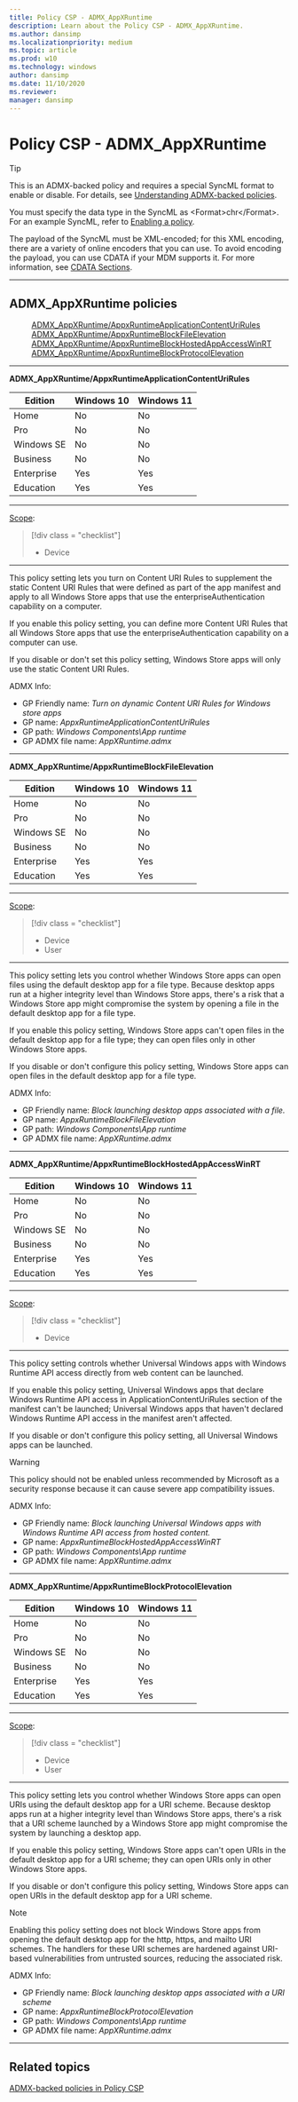 ```yaml
---
title: Policy CSP - ADMX_AppXRuntime
description: Learn about the Policy CSP - ADMX_AppXRuntime.
ms.author: dansimp
ms.localizationpriority: medium
ms.topic: article
ms.prod: w10
ms.technology: windows
author: dansimp
ms.date: 11/10/2020
ms.reviewer: 
manager: dansimp
---
```


# Policy CSP - ADMX_AppXRuntime

> [!TIP]
> This is an ADMX-backed policy and requires a special SyncML format to enable or disable. For details, see [Understanding ADMX-backed policies](./understanding-admx-backed-policies.md).
> 
> You must specify the data type in the SyncML as &lt;Format&gt;chr&lt;/Format&gt;. For an example SyncML, refer to [Enabling a policy](./understanding-admx-backed-policies.md#enabling-a-policy).
> 
> The payload of the SyncML must be XML-encoded; for this XML encoding, there are a variety of online encoders that you can use. To avoid encoding the payload, you can use CDATA if your MDM supports it. For more information, see [CDATA Sections](http://www.w3.org/TR/REC-xml/#sec-cdata-sect).

<hr/>

<!--Policies-->
## ADMX_AppXRuntime policies  

<dl>
  <dd>
    <a href="#admx-appxruntime-appxruntimeapplicationcontenturirules">ADMX_AppXRuntime/AppxRuntimeApplicationContentUriRules</a>
  </dd>
  <dd>
    <a href="#admx-appxruntime-appxruntimeblockfileelevation">ADMX_AppXRuntime/AppxRuntimeBlockFileElevation</a>
  </dd>
  <dd>
    <a href="#admx-appxruntime-appxruntimeblockhostedappaccesswinrt">ADMX_AppXRuntime/AppxRuntimeBlockHostedAppAccessWinRT</a>
  </dd>
  <dd>
    <a href="#admx-appxruntime-appxruntimeblockprotocolelevation">ADMX_AppXRuntime/AppxRuntimeBlockProtocolElevation</a>
  </dd>
</dl>


<hr/>

<!--Policy-->
<a href="" id="admx-appxruntime-appxruntimeapplicationcontenturirules"></a>**ADMX_AppXRuntime/AppxRuntimeApplicationContentUriRules**  

<!--SupportedSKUs-->

|Edition|Windows 10|Windows 11|
|--- |--- |--- |
|Home|No|No|
|Pro|No|No|
|Windows SE|No|No|
|Business|No|No|
|Enterprise|Yes|Yes|
|Education|Yes|Yes|

<!--/SupportedSKUs-->
<hr/>

<!--Scope-->
[Scope](./policy-configuration-service-provider.md#policy-scope):

> [!div class = "checklist"]
> * Device

<hr/>

<!--/Scope-->
<!--Description-->
This policy setting lets you turn on Content URI Rules to supplement the static Content URI Rules that were defined as part of the app manifest and apply to all Windows Store apps that use the enterpriseAuthentication capability on a computer.

If you enable this policy setting, you can define more Content URI Rules that all Windows Store apps that use the enterpriseAuthentication capability on a computer can use.

If you disable or don't set this policy setting, Windows Store apps will only use the static Content URI Rules.

<!--/Description-->


<!--ADMXBacked-->
ADMX Info:  
-   GP Friendly name: *Turn on dynamic Content URI Rules for Windows store apps*
-   GP name: *AppxRuntimeApplicationContentUriRules*
-   GP path: *Windows Components\App runtime*
-   GP ADMX file name: *AppXRuntime.admx*

<!--/ADMXBacked-->
<!--/Policy-->
<hr/>

<!--Policy-->
<a href="" id="admx-appxruntime-appxruntimeblockfileelevation"></a>**ADMX_AppXRuntime/AppxRuntimeBlockFileElevation**  

<!--SupportedSKUs-->

|Edition|Windows 10|Windows 11|
|--- |--- |--- |
|Home|No|No|
|Pro|No|No|
|Windows SE|No|No|
|Business|No|No|
|Enterprise|Yes|Yes|
|Education|Yes|Yes|

<!--/SupportedSKUs-->
<hr/>

<!--Scope-->
[Scope](./policy-configuration-service-provider.md#policy-scope):

> [!div class = "checklist"]
> * Device
> * User

<hr/>

<!--/Scope-->
<!--Description-->
This policy setting lets you control whether Windows Store apps can open files using the default desktop app for a file type. Because desktop apps run at a higher integrity level than Windows Store apps, there's a risk that a Windows Store app might compromise the system by opening a file in the default desktop app for a file type.

If you enable this policy setting, Windows Store apps can't open files in the default desktop app for a file type; they can open files only in other Windows Store apps.

If you disable or don't configure this policy setting, Windows Store apps can open files in the default desktop app for a file type.

<!--/Description-->

<!--ADMXBacked-->
ADMX Info:  
-   GP Friendly name: *Block launching desktop apps associated with a file.*
-   GP name: *AppxRuntimeBlockFileElevation*
-   GP path: *Windows Components\App runtime*
-   GP ADMX file name: *AppXRuntime.admx*

<!--/ADMXBacked-->
<!--/Policy-->
<hr/>

<!--Policy-->
<a href="" id="admx-appxruntime-appxruntimeblockhostedappaccesswinrt"></a>**ADMX_AppXRuntime/AppxRuntimeBlockHostedAppAccessWinRT**  

<!--SupportedSKUs-->

|Edition|Windows 10|Windows 11|
|--- |--- |--- |
|Home|No|No|
|Pro|No|No|
|Windows SE|No|No|
|Business|No|No|
|Enterprise|Yes|Yes|
|Education|Yes|Yes|

<!--/SupportedSKUs-->
<hr/>

<!--Scope-->
[Scope](./policy-configuration-service-provider.md#policy-scope):

> [!div class = "checklist"]
> * Device

<hr/>

<!--/Scope-->
<!--Description-->
This policy setting controls whether Universal Windows apps with Windows Runtime API access directly from web content can be launched.

If you enable this policy setting, Universal Windows apps that declare Windows Runtime API access in ApplicationContentUriRules section of the manifest can't be launched; Universal Windows apps that haven't declared Windows Runtime API access in the manifest aren't affected.

If you disable or don't configure this policy setting, all Universal Windows apps can be launched.

> [!WARNING]
> This policy should not be enabled unless recommended by Microsoft as a security response because it can cause severe app compatibility issues.

<!--/Description-->

<!--ADMXBacked-->
ADMX Info:  
-   GP Friendly name: *Block launching Universal Windows apps with Windows Runtime API access from hosted content.*
-   GP name: *AppxRuntimeBlockHostedAppAccessWinRT*
-   GP path: *Windows Components\App runtime*
-   GP ADMX file name: *AppXRuntime.admx*

<!--/ADMXBacked-->
<!--/Policy-->
<hr/>

<!--Policy-->
<a href="" id="admx-appxruntime-appxruntimeblockprotocolelevation"></a>**ADMX_AppXRuntime/AppxRuntimeBlockProtocolElevation**  

<!--SupportedSKUs-->

|Edition|Windows 10|Windows 11|
|--- |--- |--- |
|Home|No|No|
|Pro|No|No|
|Windows SE|No|No|
|Business|No|No|
|Enterprise|Yes|Yes|
|Education|Yes|Yes|

<!--/SupportedSKUs-->
<hr/>

<!--Scope-->
[Scope](./policy-configuration-service-provider.md#policy-scope):

> [!div class = "checklist"]
> * Device
> * User

<hr/>

<!--/Scope-->
<!--Description-->
This policy setting lets you control whether Windows Store apps can open URIs using the default desktop app for a URI scheme. Because desktop apps run at a higher integrity level than Windows Store apps, there's a risk that a URI scheme launched by a Windows Store app might compromise the system by launching a desktop app.  

If you enable this policy setting, Windows Store apps can't open URIs in the default desktop app for a URI scheme; they can open URIs only in other Windows Store apps.

If you disable or don't configure this policy setting, Windows Store apps can open URIs in the default desktop app for a URI scheme.

> [!NOTE]
> Enabling this policy setting does not block Windows Store apps from opening the default desktop app for the http, https, and mailto URI schemes. The handlers for these URI schemes are hardened against URI-based vulnerabilities from untrusted sources, reducing the associated risk.

<!--/Description-->

<!--ADMXBacked-->
ADMX Info:  
-   GP Friendly name: *Block launching desktop apps associated with a URI scheme*
-   GP name: *AppxRuntimeBlockProtocolElevation*
-   GP path: *Windows Components\App runtime*
-   GP ADMX file name: *AppXRuntime.admx*

<!--/ADMXBacked-->
<!--/Policy-->
<hr/>


<!--/Policies-->

## Related topics

[ADMX-backed policies in Policy CSP](./policies-in-policy-csp-admx-backed.md)